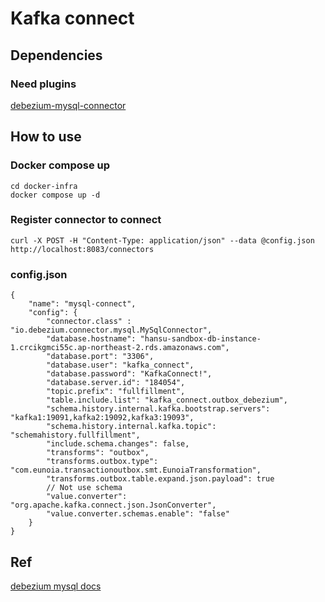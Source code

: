 # Kafka connect

## Dependencies
### Need plugins

[debezium-mysql-connector](https://repo1.maven.org/maven2/io/debezium/debezium-connector-mysql/2.7.1.Final/debezium-connector-mysql-2.7.1.Final-plugin.tar.gz)


## How to use
### Docker compose up
```
cd docker-infra
docker compose up -d
```

### Register connector to connect
```
curl -X POST -H "Content-Type: application/json" --data @config.json http://localhost:8083/connectors
```

### config.json
```
{
    "name": "mysql-connect",
    "config": {
        "connector.class" : "io.debezium.connector.mysql.MySqlConnector",
        "database.hostname": "hansu-sandbox-db-instance-1.crcikgmci55c.ap-northeast-2.rds.amazonaws.com",
        "database.port": "3306",
        "database.user": "kafka_connect",
        "database.password": "KafkaConnect!",
        "database.server.id": "184054",
        "topic.prefix": "fullfillment",
        "table.include.list": "kafka_connect.outbox_debezium",
        "schema.history.internal.kafka.bootstrap.servers": "kafka1:19091,kafka2:19092,kafka3:19093",
        "schema.history.internal.kafka.topic": "schemahistory.fullfillment",
        "include.schema.changes": false,
        "transforms": "outbox",
        "transforms.outbox.type": "com.eunoia.transactionoutbox.smt.EunoiaTransformation",
        "transforms.outbox.table.expand.json.payload": true
        // Not use schema
        "value.converter": "org.apache.kafka.connect.json.JsonConverter",
        "value.converter.schemas.enable": "false"
    }
}
```

## Ref
[debezium mysql docs](https://debezium.io/documentation/reference/stable/connectors/mysql.html)